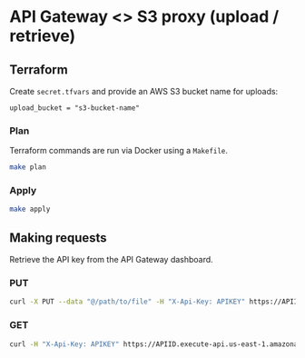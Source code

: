 # API Gateway <> S3 proxy (upload / retrieve)

## Terraform

Create `secret.tfvars` and provide an AWS S3 bucket name for uploads:

```
upload_bucket = "s3-bucket-name"
```

### Plan

Terraform commands are run via Docker using a `Makefile`.

```sh
make plan
```

### Apply

```sh
make apply
```

## Making requests

Retrieve the API key from the API Gateway dashboard.

### PUT

```sh
curl -X PUT --data "@/path/to/file" -H "X-Api-Key: APIKEY" https://APIID.execute-api.us-east-1.amazonaws.com/prod/s3-key
```

### GET

```sh
curl -H "X-Api-Key: APIKEY" https://APIID.execute-api.us-east-1.amazonaws.com/prod/s3-key
```
